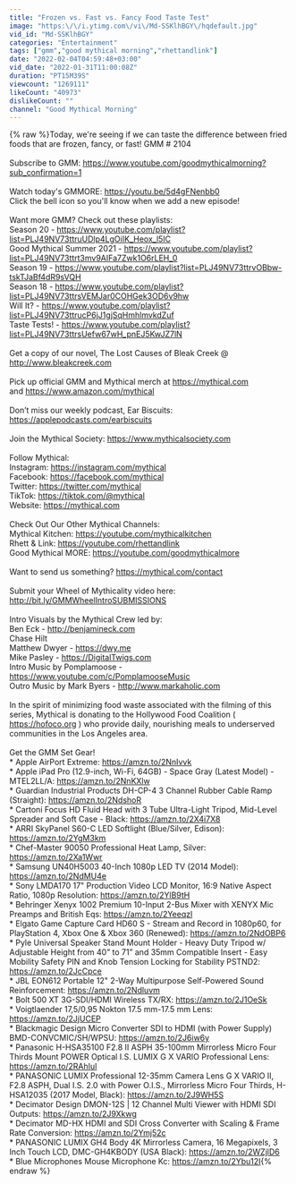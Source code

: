 ```yaml
---
title: "Frozen vs. Fast vs. Fancy Food Taste Test"
image: "https:\/\/i.ytimg.com\/vi\/Md-SSKlhBGY\/hqdefault.jpg"
vid_id: "Md-SSKlhBGY"
categories: "Entertainment"
tags: ["gmm","good mythical morning","rhettandlink"]
date: "2022-02-04T04:59:48+03:00"
vid_date: "2022-01-31T11:00:08Z"
duration: "PT15M39S"
viewcount: "1269111"
likeCount: "40973"
dislikeCount: ""
channel: "Good Mythical Morning"
---
```

{% raw %}Today, we're seeing if we can taste the difference between fried foods that are frozen, fancy, or fast! GMM # 2104<br /><br />Subscribe to GMM: <a rel="nofollow" target="blank" href="https://www.youtube.com/goodmythicalmorning?sub_confirmation=1">https://www.youtube.com/goodmythicalmorning?sub_confirmation=1</a><br /><br />Watch today's GMMORE: <a rel="nofollow" target="blank" href="https://youtu.be/5d4gFNenbb0">https://youtu.be/5d4gFNenbb0</a><br />Click the bell icon so you'll know when we add a new episode!<br /><br />Want more GMM? Check out these playlists:<br />Season 20 - <a rel="nofollow" target="blank" href="https://www.youtube.com/playlist?list=PLJ49NV73ttruUDlp4LgOiIK_Heox_l5IC">https://www.youtube.com/playlist?list=PLJ49NV73ttruUDlp4LgOiIK_Heox_l5IC</a><br />Good Mythical Summer 2021 - <a rel="nofollow" target="blank" href="https://www.youtube.com/playlist?list=PLJ49NV73ttrt3mv9AIFa7Zwk1O6rLEH_0">https://www.youtube.com/playlist?list=PLJ49NV73ttrt3mv9AIFa7Zwk1O6rLEH_0</a><br />Season 19 - <a rel="nofollow" target="blank" href="https://www.youtube.com/playlist?list=PLJ49NV73ttrvOBbw-tskTJaBf4dR9sVQH">https://www.youtube.com/playlist?list=PLJ49NV73ttrvOBbw-tskTJaBf4dR9sVQH</a><br />Season 18 - <a rel="nofollow" target="blank" href="https://www.youtube.com/playlist?list=PLJ49NV73ttrsVEMJar0COHGek3OD6v9hw">https://www.youtube.com/playlist?list=PLJ49NV73ttrsVEMJar0COHGek3OD6v9hw</a><br />Will It? - <a rel="nofollow" target="blank" href="https://www.youtube.com/playlist?list=PLJ49NV73ttrucP6jJ1gjSqHmhlmvkdZuf">https://www.youtube.com/playlist?list=PLJ49NV73ttrucP6jJ1gjSqHmhlmvkdZuf</a><br />Taste Tests! - <a rel="nofollow" target="blank" href="https://www.youtube.com/playlist?list=PLJ49NV73ttrsUefw67wH_pnEJ5KwJZ7lN">https://www.youtube.com/playlist?list=PLJ49NV73ttrsUefw67wH_pnEJ5KwJZ7lN</a><br /><br />Get a copy of our novel, The Lost Causes of Bleak Creek @ <a rel="nofollow" target="blank" href="http://www.bleakcreek.com">http://www.bleakcreek.com</a><br /><br />Pick up official GMM and Mythical merch at <a rel="nofollow" target="blank" href="https://mythical.com">https://mythical.com</a><br />and <a rel="nofollow" target="blank" href="https://www.amazon.com/mythical">https://www.amazon.com/mythical</a><br /><br />Don’t miss our weekly podcast, Ear Biscuits: <a rel="nofollow" target="blank" href="https://applepodcasts.com/earbiscuits">https://applepodcasts.com/earbiscuits</a><br /><br />Join the Mythical Society: <a rel="nofollow" target="blank" href="https://www.mythicalsociety.com">https://www.mythicalsociety.com</a><br /><br />Follow Mythical:<br />Instagram: <a rel="nofollow" target="blank" href="https://instagram.com/mythical">https://instagram.com/mythical</a><br />Facebook: <a rel="nofollow" target="blank" href="https://facebook.com/mythical">https://facebook.com/mythical</a><br />Twitter: <a rel="nofollow" target="blank" href="https://twitter.com/mythical">https://twitter.com/mythical</a><br />TikTok: <a rel="nofollow" target="blank" href="https://tiktok.com/@mythical">https://tiktok.com/@mythical</a><br />Website: <a rel="nofollow" target="blank" href="https://mythical.com">https://mythical.com</a><br /><br />Check Out Our Other Mythical Channels:<br />Mythical Kitchen: <a rel="nofollow" target="blank" href="https://youtube.com/mythicalkitchen">https://youtube.com/mythicalkitchen</a><br />Rhett &amp; Link: <a rel="nofollow" target="blank" href="https://youtube.com/rhettandlink">https://youtube.com/rhettandlink</a><br />Good Mythical MORE: <a rel="nofollow" target="blank" href="https://youtube.com/goodmythicalmore">https://youtube.com/goodmythicalmore</a><br /><br />Want to send us something? <a rel="nofollow" target="blank" href="https://mythical.com/contact">https://mythical.com/contact</a><br /><br />Submit your Wheel of Mythicality video here: <a rel="nofollow" target="blank" href="http://bit.ly/GMMWheelIntroSUBMISSIONS">http://bit.ly/GMMWheelIntroSUBMISSIONS</a><br /><br />Intro Visuals by the Mythical Crew led by:<br />Ben Eck - <a rel="nofollow" target="blank" href="http://benjamineck.com">http://benjamineck.com</a><br />Chase Hilt<br />Matthew Dwyer - <a rel="nofollow" target="blank" href="https://dwy.me">https://dwy.me</a><br />Mike Pasley - <a rel="nofollow" target="blank" href="https://DigitalTwigs.com">https://DigitalTwigs.com</a><br />Intro Music by Pomplamoose - <a rel="nofollow" target="blank" href="https://www.youtube.com/c/PomplamooseMusic">https://www.youtube.com/c/PomplamooseMusic</a><br />Outro Music by Mark Byers - <a rel="nofollow" target="blank" href="http://www.markaholic.com">http://www.markaholic.com</a><br /><br />In the spirit of minimizing food waste associated with the filming of this series, Mythical is donating to the Hollywood Food Coalition ( <a rel="nofollow" target="blank" href="https://hofoco.org">https://hofoco.org</a> ) who provide daily, nourishing meals to underserved communities in the Los Angeles area.<br /><br />Get the GMM Set Gear!<br />* Apple AirPort Extreme: <a rel="nofollow" target="blank" href="https://amzn.to/2NnIvvk">https://amzn.to/2NnIvvk</a><br />* Apple iPad Pro (12.9-inch, Wi-Fi, 64GB) - Space Gray (Latest Model) - MTEL2LL/A: <a rel="nofollow" target="blank" href="https://amzn.to/2NnKXlw">https://amzn.to/2NnKXlw</a><br />* Guardian Industrial Products DH-CP-4 3 Channel Rubber Cable Ramp (Straight): <a rel="nofollow" target="blank" href="https://amzn.to/2NdshoR">https://amzn.to/2NdshoR</a><br />* Cartoni Focus HD Fluid Head with 3 Tube Ultra-Light Tripod, Mid-Level Spreader and Soft Case - Black: <a rel="nofollow" target="blank" href="https://amzn.to/2X4i7X8">https://amzn.to/2X4i7X8</a><br />* ARRI SkyPanel S60-C LED Softlight (Blue/Silver, Edison): <a rel="nofollow" target="blank" href="https://amzn.to/2YgM3km">https://amzn.to/2YgM3km</a><br />* Chef-Master 90050 Professional Heat Lamp, Silver: <a rel="nofollow" target="blank" href="https://amzn.to/2Xa1Wwr">https://amzn.to/2Xa1Wwr</a><br />* Samsung UN40H5003 40-Inch 1080p LED TV (2014 Model): <a rel="nofollow" target="blank" href="https://amzn.to/2NdMU4e">https://amzn.to/2NdMU4e</a><br />* Sony LMDA170 17&quot; Production Video LCD Monitor, 16:9 Native Aspect Ratio, 1080p Resolution: <a rel="nofollow" target="blank" href="https://amzn.to/2YlB9tH">https://amzn.to/2YlB9tH</a><br />* Behringer Xenyx 1002 Premium 10-Input 2-Bus Mixer with XENYX Mic Preamps and British Eqs: <a rel="nofollow" target="blank" href="https://amzn.to/2Yeeqzl">https://amzn.to/2Yeeqzl</a><br />* Elgato Game Capture Card HD60 S - Stream and Record in 1080p60, for PlayStation 4, Xbox One &amp; Xbox 360 (Renewed): <a rel="nofollow" target="blank" href="https://amzn.to/2NdOBP6">https://amzn.to/2NdOBP6</a><br />* Pyle Universal Speaker Stand Mount Holder - Heavy Duty Tripod w/ Adjustable Height from 40” to 71” and 35mm Compatible Insert - Easy Mobility Safety PIN and Knob Tension Locking for Stability PSTND2: <a rel="nofollow" target="blank" href="https://amzn.to/2JcCpce">https://amzn.to/2JcCpce</a><br />* JBL EON612 Portable 12&quot; 2-Way Multipurpose Self-Powered Sound Reinforcement: <a rel="nofollow" target="blank" href="https://amzn.to/2Ndluvm">https://amzn.to/2Ndluvm</a><br />* Bolt 500 XT 3G-SDI/HDMI Wireless TX/RX: <a rel="nofollow" target="blank" href="https://amzn.to/2J1OeSk">https://amzn.to/2J1OeSk</a><br />* Voigtlaender 17,5/0,95 Nokton 17.5 mm-17.5 mm Lens: <a rel="nofollow" target="blank" href="https://amzn.to/2JjUCEP">https://amzn.to/2JjUCEP</a><br />* Blackmagic Design Micro Converter SDI to HDMI (with Power Supply) BMD-CONVCMIC/SH/WPSU: <a rel="nofollow" target="blank" href="https://amzn.to/2J6iw6y">https://amzn.to/2J6iw6y</a><br />* Panasonic H-HSA35100 F2.8 II ASPH 35-100mm Mirrorless Micro Four Thirds Mount POWER Optical I.S. LUMIX G X VARIO Professional Lens: <a rel="nofollow" target="blank" href="https://amzn.to/2RAhIul">https://amzn.to/2RAhIul</a><br />* PANASONIC LUMIX Professional 12-35mm Camera Lens G X VARIO II, F2.8 ASPH, Dual I.S. 2.0 with Power O.I.S., Mirrorless Micro Four Thirds, H-HSA12035 (2017 Model, Black): <a rel="nofollow" target="blank" href="https://amzn.to/2J9WH5S">https://amzn.to/2J9WH5S</a><br />* Decimator Design DMON-12S | 12 Channel Multi Viewer with HDMI SDI Outputs: <a rel="nofollow" target="blank" href="https://amzn.to/2J9Xkwg">https://amzn.to/2J9Xkwg</a><br />* Decimator MD-HX HDMI and SDI Cross Converter with Scaling &amp; Frame Rate Conversion: <a rel="nofollow" target="blank" href="https://amzn.to/2Ymj52c">https://amzn.to/2Ymj52c</a><br />* PANASONIC LUMIX GH4 Body 4K Mirrorless Camera, 16 Megapixels, 3 Inch Touch LCD, DMC-GH4KBODY (USA Black): <a rel="nofollow" target="blank" href="https://amzn.to/2WZjlD6">https://amzn.to/2WZjlD6</a><br />* Blue Microphones Mouse Microphone Kc: <a rel="nofollow" target="blank" href="https://amzn.to/2Ybu12I">https://amzn.to/2Ybu12I</a>{% endraw %}
